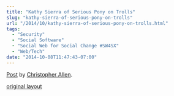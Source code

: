 ```yaml
---
title: "Kathy Sierra of Serious Pony on Trolls"
slug: "kathy-sierra-of-serious-pony-on-trolls"
url: "/2014/10/kathy-sierra-of-serious-pony-on-trolls.html"
tags:
  - "Security"
  - "Social Software"
  - "Social Web for Social Change #SW4SX"
  - "Web/Tech"
date: "2014-10-08T11:47:43-07:00"
---
```

<div id="fb-root"></div> <script id="facebook-jssdk" src="//connect.facebook.net/en_US/all.js#xfbml=1"></script>
<div class="fb-post" data-href="https://www.facebook.com/ChristopherRayAllen/posts/10152731956065540" data-width="600"><div class="fb-xfbml-parse-ignore"><a href="https://www.facebook.com/ChristopherRayAllen/posts/10152731956065540">Post</a> by <a href="https://www.facebook.com/ChristopherRayAllen">Christopher Allen</a>.</div></div>
<p class="previous"><a href="/previous/2014/10/kathy-sierra-of-serious-pony-on-trolls.html" rel="syndication" class="u-syndication" >original layout</a></p>
